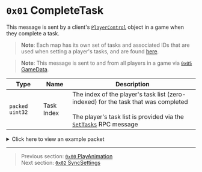 # `0x01` CompleteTask

This message is sent by a client's [`PlayerControl`](../05_innernetobject_types/04_playercontrol.md) object in a game when they complete a task.

> **Note**: Each map has its own set of tasks and associated IDs that are used when setting a player's tasks, and are found [here](../07_miscellaneous/04_map_specific_ids_for_vents_and_tasks.md).

> **Note**: This message is sent to and from all players in a game via [`0x05` GameData](../02_root_message_types/05_gamedata.md).

| Type | Name | Description |
| --- | --- | --- |
| `packed uint32` | Task Index | The index of the player's task list (zero-indexed) for the task that was completed<br><br>The player's task list is provided via the [`SetTasks`](29_settasks.md) RPC message |

<details>
    <summary>Click here to view an example packet</summary>

```
01              # Reliable packet
0184            # Nonce
0b0005          # Hazel message (tag of 0x05 = GameData)
    d3503f8a    # Game ID: -1975562029 (REDSUS)
    040002      # Hazel message (tag of 0x02 = RPC)
        d401    # Sender (PlayerControl) Net ID: 212
        01      # RPC Call ID: 1 (CompleteTask)
        02      # Task Index: 2 (the player's 3rd task)
```
</details>

---

> Previous section: [`0x00` PlayAnimation](00_playanimation.md)<br>
> Next section: [`0x02` SyncSettings](02_syncsettings.md)
